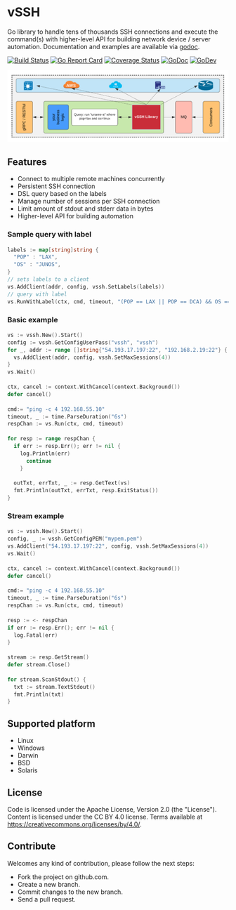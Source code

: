 # vSSH

Go library to handle tens of thousands SSH connections and execute the command(s) with higher-level API for building network device / server automation. Documentation and examples are available via [godoc](https://godoc.org/github.com/yahoo/vssh).

[![Build Status](https://api.travis-ci.com/yahoo/vssh.svg?branch=master)](https://travis-ci.com/github/yahoo/vssh)
[![Go Report Card](https://goreportcard.com/badge/github.com/yahoo/vssh)](https://goreportcard.com/report/github.com/yahoo/vssh)
[![Coverage Status](https://coveralls.io/repos/github/yahoo/vssh/badge.svg?branch=master&service=github1)](https://coveralls.io/github/yahoo/vssh?branch=master)
[![GoDoc](https://godoc.org/github.com/yahoo/vssh?status.svg)](https://godoc.org/github.com/yahoo/vssh)
[![GoDev](https://img.shields.io/static/v1?label=godev&message=reference&color=007d9c)](https://pkg.go.dev/github.com/yahoo/vssh?tab=doc)

![Alt text](/docs/imgs/vssh.png?raw=true "vSSH")

## Features
- Connect to multiple remote machines concurrently
- Persistent SSH connection
- DSL query based on the labels
- Manage number of sessions per SSH connection
- Limit amount of stdout and stderr data in bytes
- Higher-level API for building automation

### Sample query with label
```go
labels := map[string]string {
  "POP" : "LAX",
  "OS" : "JUNOS",
}
// sets labels to a client
vs.AddClient(addr, config, vssh.SetLabels(labels))
// query with label
vs.RunWithLabel(ctx, cmd, timeout, "(POP == LAX || POP == DCA) && OS == JUNOS")
```

### Basic example
```go
vs := vssh.New().Start()
config := vssh.GetConfigUserPass("vssh", "vssh")
for _, addr := range []string{"54.193.17.197:22", "192.168.2.19:22"} {
  vs.AddClient(addr, config, vssh.SetMaxSessions(4))
}
vs.Wait()

ctx, cancel := context.WithCancel(context.Background())
defer cancel()

cmd:= "ping -c 4 192.168.55.10"
timeout, _ := time.ParseDuration("6s")
respChan := vs.Run(ctx, cmd, timeout)

for resp := range respChan {
  if err := resp.Err(); err != nil {
    log.Println(err)
      continue
    }

  outTxt, errTxt, _ := resp.GetText(vs)
  fmt.Println(outTxt, errTxt, resp.ExitStatus())
}
```

### Stream example
```go
vs := vssh.New().Start()
config, _ := vssh.GetConfigPEM("mypem.pem")
vs.AddClient("54.193.17.197:22", config, vssh.SetMaxSessions(4))
vs.Wait()

ctx, cancel := context.WithCancel(context.Background())
defer cancel()

cmd:= "ping -c 4 192.168.55.10"
timeout, _ := time.ParseDuration("6s")
respChan := vs.Run(ctx, cmd, timeout)

resp := <- respChan
if err := resp.Err(); err != nil {
  log.Fatal(err)
}

stream := resp.GetStream()
defer stream.Close()

for stream.ScanStdout() {
  txt := stream.TextStdout()
  fmt.Println(txt)
}
```
## Supported platform
- Linux
- Windows
- Darwin
- BSD
- Solaris

## License
Code is licensed under the Apache License, Version 2.0 (the "License").
Content is licensed under the CC BY 4.0 license. Terms available at https://creativecommons.org/licenses/by/4.0/.

## Contribute
Welcomes any kind of contribution, please follow the next steps:

- Fork the project on github.com.
- Create a new branch.
- Commit changes to the new branch.
- Send a pull request.
